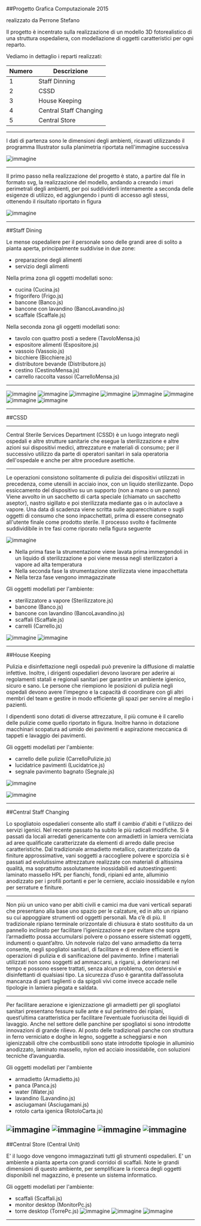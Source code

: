 ##Progetto Grafica Computazionale 2015 

realizzato da Perrone Stefano

Il progetto è incentrato sulla realizzazione di un modello 3D fotorealistico di una struttura ospedaliera, con modellazione di oggetti caratteristici per ogni reparto. 

Vediamo in dettaglio i reparti realizzati: 

| __Numero__ | __Descrizione__ |
| ------ | ------ |
|   1   | Staff Dinning |
|   2   | CSSD |
|   3   | House Keeping |
|   4   | Central Staff Changing |
|   5   | Central Store |

-----------------------------------------------------------

I dati di partenza sono le dimensioni degli ambienti, ricavati utilizzando il programma Illustrator sulla planimetria riportata nell'immagine successiva

![immagine](https://scontent-mxp1-1.xx.fbcdn.net/hphotos-xat1/v/t1.0-9/11235330_10207139322629513_2141051163987285655_n.jpg?oh=1488aaea2106828a62bc3d78fbb16931&oe=56548924)

--------------------------------------------------------------------

Il primo passo nella realizzazione del progetto è stato, a partire dal file in formato svg, la realizzazione del modello, andando a creando i muri perimetrali degli ambienti, per poi suddividerli internamente a seconda delle esigenze di utilizzo, ed aggiungendo i punti di accesso agli stessi, ottenendo il risultato riportato in figura

![immagine](https://scontent-mxp1-1.xx.fbcdn.net/hphotos-xft1/v/t1.0-9/11742854_10207139322669514_7953518278933777924_n.jpg?oh=d0fb8b8b8dffb484bb3f3c1291b340a3&oe=5613FBEC)

---------------------------------------------------------------


##Staff Dining

Le mense ospedaliere per il personale sono delle grandi aree di solito a pianta aperta, principalmente suddivise in due zone: 

- preparazione degli alimenti
- servizio degli alimenti

Nella prima zona gli oggetti modellati sono:

- cucina (Cucina.js)
- frigorifero (Frigo.js)
- bancone (Banco.js)
- bancone con lavandino (BancoLavandino.js)
- scaffale (Scaffale.js)

Nella seconda zona gli oggetti modellati sono:

- tavolo con quattro posti a sedere (TavoloMensa.js)
- espositore alimenti (Espositore.js)
- vassoio (Vassoio.js)
- bicchiere (Bicchiere.js)
- distributore bevande (Distributore.js)
- cestino (CestinoMensa.js)
- carrello raccolta vassoi (CarrelloMensa.js)

------------------
![immagine](http://www.supino.it/images/prodotti/ufficio/accessori-ufficio/tavoli-pieghevoli/tavoli-mensa-ufficio-06.jpg)
![immagine](http://www.herrmann-grosskuechen.de/root/img/pool/hhlkr_referenzen/UKE_Mensa/1_Salatausgabe_gross.jpg)
![immagine](http://img4.annuncicdn.it/40/fc/40fc872d644c6161dc91bfe3ded96215_orig.jpg)
![immagine](http://www.tuttoscaffali.it/eshop/components/com_virtuemart/shop_image/product/svuota-vassoi_701.jpg)
![immagine](http://acqualys.foreach.it/erogatori/wp-content/uploads/2015/04/acqualys-c1.jpg)
![immagine](http://www.domstore.it/media/catalog/product/cache/1/image/9df78eab33525d08d6e5fb8d27136e95/l/o/lofra-cucina-gas-plg96gvt-c.jpg)
![immagine](http://www.gruppoincasso.it/prodotti/050920121209195373_pic.jpg)
![immagine](http://www.macchineprofessionali.it/images/stories/virtuemart/product/studio12/lavarm2pssx.jpg)

------------------

##CSSD

------------------

 Central Sterile Services Department (CSSD) è un luogo integrato negli ospedali e altre strutture sanitarie che esegue la sterilizzazione e altre azioni sui dispositivi medici, attrezzature e materiali di consumo; per il successivo utilizzo da parte di operatori sanitari in sala operatoria dell'ospedale e anche per altre procedure asettiche.

------------------

 Le operazioni consistono solitamente di pulizia dei dispositivi utilizzati in precedenza, come utensili in acciaio inox, con un liquido sterilizzante. Dopo essiccamento del dispositivo su un supporto (non a mano o un panno) Viene avvolto in un sacchetto di carta speciale (chiamato un sacchetto aseptor), nastro sigillato e poi sterilizzata mediante gas o in autoclave a vapore. Una data di scadenza viene scritta sulle apparecchiature o sugli oggetti di consumo che sono inpacchettati, prima di essere consegnato all'utente finale come prodotto sterile. Il processo svolto è facilmente suddividibile in tre fasi come riporato nella figura seguente

![immagine](https://scontent-mxp1-1.xx.fbcdn.net/hphotos-xtp1/v/t1.0-9/11141212_10207139322749516_3412986643814775532_n.jpg?oh=903e80cc43154fbe25d64dbd44d20889&oe=56514A8F)

- Nella prima fase la strumentazione viene lavata prima immergendoli in un liquido di sterilizzazione e poi viene messa negli sterilizzatori a vapore ad alta temperatura
- Nella seconda fase la strumentazione sterilizzata viene impacchettata 
- Nella terza fase vengono immagazzinate

Gli oggetti modellati per l'ambiente:
- sterilizzatore a vapore (Sterilizzatore.js)
- bancone (Banco.js)
- bancone con lavandino (BancoLavandino.js)
- scaffali (Scaffale.js)
- carrelli (Carrello.js)

![immagine](http://fotostore.aruba.it/fotoalbum_automaticlavello_it/Data/0ca827c72b/d0f1d20b7d0.JPG)
![immagine](http://www.gilbert-ash.com/databaseImages/prd_1165996__critical_care_washers.jpg)

-------------------------------------


##House Keeping

Pulizia e disinfettazione negli ospedali può prevenire la diffusione di malattie infettive. Inoltre, i dirigenti ospedalieri devono lavorare per aderire ai regolamenti statali e regionali sanitari per garantire un ambiente igienico, sicuro e sano. Le persone che riempiono le posizioni di pulizia negli ospedali devono avere l'impegno e la capacità di coordinare con gli altri membri del team e gestire in modo efficiente gli spazi per servire al meglio i pazienti.

I dipendenti sono dotati di diverse attrezzature, il più comune è il carello delle pulizie come quello riportato in figura. Inoltre hanno in dotazione macchinari scopatura ad umido dei pavimenti e aspirazione meccanica di tappeti e lavaggio dei pavimenti. 

Gli oggetti modellati per l'ambiente:
- carrello delle pulizie (CarrelloPulizie.js)
- lucidatrice pavimenti (Lucidatrice.js)
- segnale pavimento bagnato (Segnale.js)

![immagine](http://www.acquistiverdi.it/sites/default/files/imagecache/Original_confirma/images/prodotti/carrello_multiuso_alpha_filmop_0.jpg)

![immagine](http://i00.i.aliimg.com/photo/v0/60169008106_1/Hospital_Floor_Cleaning_Machine_Cart_Battery_Type.jpg)

------------------------------------

##Central Staff Changing

Lo spogliatoio ospedalieri consente allo staff il cambio d'abiti e l'utilizzo dei servizi igenici. Nel recente passato ha subito le più radicali modifiche. 
Si è passati da locali arredati genericamente con armadietti in lamiera verniciata ad aree qualificate caratterizzate da elementi di arredo dalle precise caratteristiche. Dal tradizionale armadietto metallico, caratterizzato da finiture approssimative, vani soggetti a raccogliere polvere e sporcizia si è passati ad evolutissime attrezzature realizzate con materiali di altissima qualità, ma soprattutto assolutamente inossidabili ed autoestinguenti: laminato massello HPL per fianchi, fondi, ripiani ed ante, alluminio anodizzato per i profili portanti e per le cerniere, acciaio inossidabile e nylon per serrature e finiture.


------------------

Non più un unico vano per abiti civili e camici ma due vani verticali separati che presentano alla base uno spazio per le calzature, ed in alto un ripiano su cui appoggiare strumenti od oggetti personali.
Ma c’è di più. Il tradizionale ripiano terminale orizzontale di chiusura è stato sostituito da un pannello inclinato per facilitare l’igienizzazione e per evitare che sopra l’armadietto possa accumularsi polvere o possano essere sistemati oggetti, indumenti o quant’altro.
Un notevole rialzo del vano armadietto da terra consente, negli spogliatoi sanitari, di facilitare e di rendere efficienti le operazioni di pulizia e di sanificazione del pavimento.
Infine i materiali utilizzati non sono soggetti ad ammaccarsi, a rigarsi, a deteriorarsi nel tempo e possono essere trattati, senza alcun problema, con detersivi e disinfettanti di qualsiasi tipo.
La sicurezza d’uso è garantita dall’assoluta mancanza di parti taglienti o da spigoli vivi come invece accade nelle tipologie in lamiera piegata e saldata.

------------------

Per facilitare aerazione e igienizzazione gli armadietti per gli spogliatoi sanitari presentano fessure sulle ante e sul perimetro dei ripiani, quest’ultima caratteristica per facilitare l’eventuale fuoriuscita dei liquidi di lavaggio.
Anche nel settore delle panchine per spogliatoi si sono introdotte innovazioni di grande rilievo. Al posto delle tradizionali panche con struttura in ferro verniciato e doghe in legno, soggette a scheggiarsi e non igienizzabili oltre che combustibili sono state introdotte tipologie in alluminio anodizzato, laminato massello, nylon ed acciaio inossidabile, con soluzioni tecniche d’avanguardia.


Gli oggetti modellati per l'ambiente
- armadietto (Armadietto.js)
- panca (Panca.js)
- water (Water.js)
- lavandino (Lavandino.js)
- asciugamani (Asciugamani.js)
- rotolo carta igenica (RotoloCarta.js)

![immagine](http://www.gesgroup.it/wp-content/uploads/2013/05/ARMADI_Variante_L_TI_01-448x238.jpg)
![immagine](http://www.tuttoscaffali.it/eshop/components/com_virtuemart/shop_image/product/PF_LE_M_1500.jpg)
![immagine](http://img.archiexpo.it/images_ae/photo-g/lavabo-sospeso-rotondo-moderno-50347-3515619.jpg)
![immagine](http://www.cetishop.it/public/foto/MG88P-B-LEM.jpg)
---------------------------------------------------------------------

##Central Store (Central Unit)

E' il luogo dove vengono immagazzinati tutti gli strumenti ospedalieri. E' un ambiente a pianta aperta con grandi corridoi di scaffali. Note le grandi dimensioni di questo ambiente, per semplificare la ricerca degli oggetti disponibili nel magazzino, è presente un sistema informatico.

Gli oggetti modellati per l'ambiente:
- scaffali (Scaffali.js)
- monitor desktop (MonitorPc.js)
- torre desktop (TorrePc.js)
![immagine](http://www.montichiari.spedalicivili.brescia.it/upload/spedalicivili_brescia/gs_fornitori/IMG_1896_14432_643.JPG)
![immagine](http://www.scaffali.biz/images/lo_scaffale.jpg)
![immagine](http://www.desktop-driver.com/wp-content/uploads/2013/03/Dell-Dimension-5150-450x337.jpg)
-------------------------------------------------------------------------------